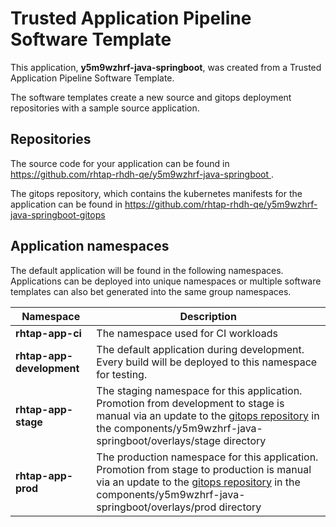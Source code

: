# Trusted Application Pipeline Software Template

This application, **y5m9wzhrf-java-springboot**, was created from a Trusted Application Pipeline Software Template.

The software templates create a new source and gitops deployment repositories with a sample source application. 

## Repositories

The source code for your application can be found in [https://github.com/rhtap-rhdh-qe/y5m9wzhrf-java-springboot ](https://github.com/rhtap-rhdh-qe/y5m9wzhrf-java-springboot ).
 
The gitops repository, which contains the kubernetes manifests for the application can be found in 
[https://github.com/rhtap-rhdh-qe/y5m9wzhrf-java-springboot-gitops ](https://github.com/rhtap-rhdh-qe/y5m9wzhrf-java-springboot-gitops ) 

## Application namespaces 

The default application will be found in the following namespaces. Applications can be deployed into unique namespaces or multiple software templates can also bet generated into the same group namespaces.  

|  Namespace   |  Description   |  
| -------- | -------- |
| **rhtap-app-ci** | The namespace used for CI workloads |
| **rhtap-app-development** | The default application during development. Every build will be deployed to this namespace for testing. |
| **rhtap-app-stage** | The staging namespace for this application. Promotion from development to stage is manual via an update to the [gitops repository](https://github.com/rhtap-rhdh-qe/y5m9wzhrf-java-springboot-gitops ) in the components/y5m9wzhrf-java-springboot/overlays/stage directory |
| **rhtap-app-prod** | The production namespace for this application. Promotion from stage to production is manual via an update to the [gitops repository](https://github.com/rhtap-rhdh-qe/y5m9wzhrf-java-springboot-gitops ) in the components/y5m9wzhrf-java-springboot/overlays/prod directory |
